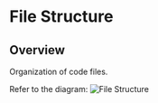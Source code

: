 # File Structure

## Overview

Organization of code files.

Refer to the diagram: ![File Structure](../LifeStream_FileStructure.png)
